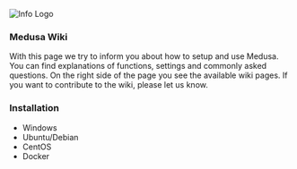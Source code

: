 
![Info Logo](https://i.imgur.com/TCi7NIC.png)
  
### Medusa Wiki

With this page we try to inform you about how to setup and use Medusa.
You can find explanations of functions, settings and commonly asked questions.
On the right side of the page you see the available wiki pages. If you want to
contribute to the wiki, please let us know.

### Installation

- Windows
- Ubuntu/Debian
- CentOS
- Docker
